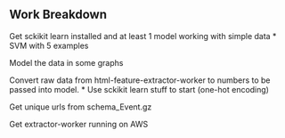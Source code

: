 ## Work Breakdown
Get sckikit learn installed and at least 1 model working with simple data
    * SVM with 5 examples

Model the data in some graphs

Convert raw data from html-feature-extractor-worker to numbers to be passed into model.
        * Use sckikit learn stuff to start (one-hot encoding)

Get unique urls from schema_Event.gz

Get extractor-worker running on AWS 
